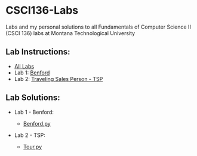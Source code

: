 # CSCI136-Labs
Labs and my personal solutions to all Fundamentals of Computer Science II (CSCI 136) labs at Montana Technological University

## Lab Instructions:
- [All Labs](LabInstructions)
- Lab 1: [Benford](LabInstructions/CSCI136FundamentalsOfCS2-2023-01-11-Assignment1-Benford-rev2.pdf)
- Lab 2: [Traveling Sales Person - TSP](LabInstructions/CSCI136FundamentalsOfCS2-2023-01-18-Assignment2-TSP.pdf)

## Lab Solutions:
- Lab 1 - Benford:
  - [Benford.py](Benford/Benford.py)
  
- Lab 2 - TSP:
  - [Tour.py](TSP/Tour.py)
